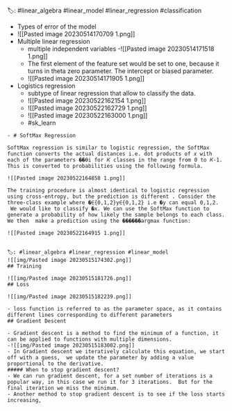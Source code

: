 🏷️: #linear_algebra  #linear_model #linear_regression #classification 
- Types of error of the model
- ![[Pasted image 20230514170709 1.png]]
- Multiple linear regression
	- multiple independent variables
	-![[Pasted image 20230514171518 1.png]]
	- The first element of the feature set would be set to one, because it turns in theta zero parameter. The intercept or biased parameter.
	- ![[Pasted image 20230514171905 1.png]]
- Logistics regression
	-  subtype of linear regression that allow to classify the data.
	- ![[Pasted image 20230522162154 1.png]]
	- ![[Pasted image 20230522162729 1.png]]
	- ![[Pasted image 20230522163000 1.png]]
	- #sk_learn

```
- # SoftMax Regression

SoftMax regression is similar to logistic regression, the SoftMax function converts the actual distances i.e. dot products of 𝑥 with each of the parameters ��θi​ for 𝐾 classes in the range from 0 to 𝐾-1. This is converted to probabilities using the following formula.

![[Pasted image 20230522164858 1.png]]

The training procedure is almost identical to logistic regression using cross-entropy, but the prediction is different . Consider the three-class example where �∈{0,1,2}y∈{0,1,2} i.e �y can equal 0,1,2.  We would like to classify �x. We can use the SoftMax function to generate a probability of how likely the sample belongs to each class. We then  make a prediction using the ������argmax function:

![[Pasted image 20230522164915 1.png]]


🏷️: #linear_algebra #linear_regression #linear_model
![[img/Pasted image 20230515174302.png]]
## Training

![[img/Pasted image 20230515181726.png]]
## Loss

![[img/Pasted image 20230515182239.png]]

- loss function is referred to as the parameter space, as it contains different lines corresponding to different parameters
## Gradient Descent

- Gradient descent is a method to find the minimum of a function, it can be applied to functions with multiple dimensions.
-![[img/Pasted image 20230515183002.png]]
- In Gradient descent we iteratively calculate this equation, we start off with a guess,  we update the parameter by adding a value proportional to the derivative.
##### When to stop gradient descent?
- We can run gradient descent, for a set number of iterations is a popular way, in this case we run it for 3 iterations.  But for the final iteration we miss the minimum. 
- Another method to stop gradient descent is to see if the loss starts increasing,
